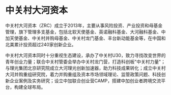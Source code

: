 # 

# 中关村大河资本

中关村大河资本（ZRC）成立于2013年，主要从事风险投资、产业投资和母基金管理，旗下管理多支基金，包括北软天使基金、英诺融科基金、大河融科基金、中加天使基金、中关村并购母基金、中关村龙门基金、丰台新动能基金等，在中国和北美累计投资超过240家创新企业。

中关村大河资本同时十分重视生态建设，承办了中关村U30，致力寻找改变世界的青年创业力量；联合中关村管委会举办中关村龙门营，打造科创板"中关村力量"；与理光集团北京研究院成立大河理光创新加速器，助力科技成果转化；成立中关村大河并购重组研究院，着力并购重组及资本市场领域理论、监管政策问题、科技创新企业案例及实务研究；设立中加联合创业营CAMP，搭建中加创业者跨境交流平台，构建全球布局。

